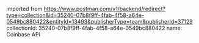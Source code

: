 imported from https://www.postman.com/v1/backend/redirect?type=collection&id=35240-07b8f9ff-4fab-4f58-a64e-0549bc880422&entityId=13493&publisherType=team&publisherId=37129
collectionId: 35240-07b8f9ff-4fab-4f58-a64e-0549bc880422
name: Coinbase API